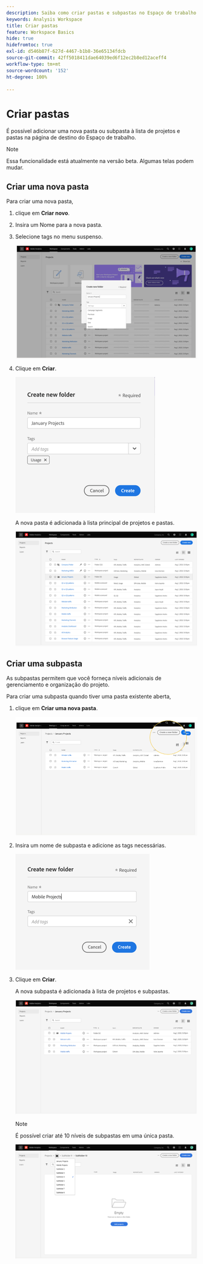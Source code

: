 ```yaml
---
description: Saiba como criar pastas e subpastas no Espaço de trabalho
keywords: Analysis Workspace
title: Criar pastas
feature: Workspace Basics
hide: true
hidefromtoc: true
exl-id: d546b87f-627d-4467-b1b8-36e65134fdcb
source-git-commit: 42ff5018411dae64039ed6f12ec2b8ed12aceff4
workflow-type: tm+mt
source-wordcount: '152'
ht-degree: 100%

---
```


# Criar pastas

É possível adicionar uma nova pasta ou subpasta à lista de projetos e pastas na página de destino do Espaço de trabalho.

>[!NOTE]
>
>Essa funcionalidade está atualmente na versão beta. Algumas telas podem mudar.

## Criar uma nova pasta

Para criar uma nova pasta,

1. clique em **Criar novo**.

1. Insira um Nome para a nova pasta.

1. Selecione tags no menu suspenso.

   ![](/help/analyze/analysis-workspace/build-workspace-project/assets/select-tags.png)

1. Clique em **Criar**.

   ![](/help/analyze/analysis-workspace/build-workspace-project/assets/create.png)

   A nova pasta é adicionada à lista principal de projetos e pastas.

   ![](/help/analyze/analysis-workspace/build-workspace-project/assets/create-new-listed.png)

## Criar uma subpasta

As subpastas permitem que você forneça níveis adicionais de gerenciamento e organização do projeto.

Para criar uma subpasta quando tiver uma pasta existente aberta,

1. clique em **Criar uma nova pasta**.

   ![](/help/analyze/analysis-workspace/build-workspace-project/assets/create-subfolder2.png)

1. Insira um nome de subpasta e adicione as tags necessárias.

   ![](/help/analyze/analysis-workspace/build-workspace-project/assets/create-subfolder-name.png)

1. Clique em **Criar**.

   A nova subpasta é adicionada à lista de projetos e subpastas.

   ![](/help/analyze/analysis-workspace/build-workspace-project/assets/create-subfolder-added.png)

   >[!NOTE]
   >
   >É possível criar até 10 níveis de subpastas em uma única pasta.

   ![](/help/analyze/analysis-workspace/build-workspace-project/assets/create-subfolder-limit.png)
